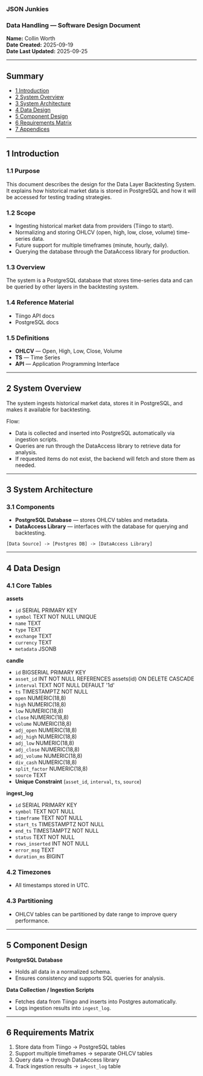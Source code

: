 ### JSON Junkies

### Data Handling — Software Design Document

**Name:** Collin Worth\
**Date Created:** 2025-09-19\
**Date Last Updated:** 2025-09-25

---

## Summary

- [1 Introduction](#1-introduction)
- [2 System Overview](#2-system-overview)
- [3 System Architecture](#3-system-architecture)
- [4 Data Design](#4-data-design)
- [5 Component Design](#5-component-design)
- [6 Requirements Matrix](#6-requirements-matrix)
- [7 Appendices](#7-appendices)

---

## 1 Introduction

### 1.1 Purpose

This document describes the design for the Data Layer Backtesting System. It explains how historical market data is stored in PostgreSQL and how it will be accessed for testing trading strategies.

### 1.2 Scope

- Ingesting historical market data from providers (Tiingo to start).
- Normalizing and storing OHLCV (open, high, low, close, volume) time-series data.
- Future support for multiple timeframes (minute, hourly, daily).
- Querying the database through the DataAccess library for production.

### 1.3 Overview

The system is a PostgreSQL database that stores time-series data and can be queried by other layers in the backtesting system.

### 1.4 Reference Material

- Tiingo API docs
- PostgreSQL docs

### 1.5 Definitions

- **OHLCV** — Open, High, Low, Close, Volume
- **TS** — Time Series
- **API** — Application Programming Interface

---

## 2 System Overview

The system ingests historical market data, stores it in PostgreSQL, and makes it available for backtesting.

Flow:

- Data is collected and inserted into PostgreSQL automatically via ingestion scripts.
- Queries are run through the DataAccess library to retrieve data for analysis.
- If requested items do not exist, the backend will fetch and store them as needed.

---

## 3 System Architecture

### 3.1 Components

- **PostgreSQL Database** — stores OHLCV tables and metadata.
- **DataAccess Library** — interfaces with the database for querying and backtesting.



```
[Data Source] -> [Postgres DB] -> [DataAccess Library]
```

---

## 4 Data Design

### 4.1 Core Tables

**assets**

- `id` SERIAL PRIMARY KEY
- `symbol` TEXT NOT NULL UNIQUE
- `name` TEXT
- `type` TEXT
- `exchange` TEXT
- `currency` TEXT
- `metadata` JSONB

**candle** 

- `id` BIGSERIAL PRIMARY KEY
- `asset_id` INT NOT NULL REFERENCES assets(id) ON DELETE CASCADE
- `interval` TEXT NOT NULL DEFAULT '1d'
- `ts` TIMESTAMPTZ NOT NULL
- `open` NUMERIC(18,8)
- `high` NUMERIC(18,8)
- `low` NUMERIC(18,8)
- `close` NUMERIC(18,8)
- `volume` NUMERIC(18,8)
- `adj_open` NUMERIC(18,8)
- `adj_high` NUMERIC(18,8)
- `adj_low` NUMERIC(18,8)
- `adj_close` NUMERIC(18,8)
- `adj_volume` NUMERIC(18,8)
- `div_cash` NUMERIC(18,8)
- `split_factor` NUMERIC(18,8)
- `source` TEXT
- **Unique Constraint** (`asset_id`, `interval`, `ts`, `source`)

**ingest\_log**

- `id` SERIAL PRIMARY KEY
- `symbol` TEXT NOT NULL
- `timeframe` TEXT NOT NULL
- `start_ts` TIMESTAMPTZ NOT NULL
- `end_ts` TIMESTAMPTZ NOT NULL
- `status` TEXT NOT NULL
- `rows_inserted` INT NOT NULL
- `error_msg` TEXT
- `duration_ms` BIGINT

### 4.2 Timezones

- All timestamps stored in UTC.

### 4.3 Partitioning

- OHLCV tables can be partitioned by date range to improve query performance.

---

## 5 Component Design

**PostgreSQL Database**

- Holds all data in a normalized schema.
- Ensures consistency and supports SQL queries for analysis.

**Data Collection / Ingestion Scripts**

- Fetches data from Tiingo and inserts into Postgres automatically.
- Logs ingestion results into `ingest_log`.

---

## 6 Requirements Matrix

1. Store data from Tiingo → PostgreSQL tables
2. Support multiple timeframes → separate OHLCV tables
3. Query data → through DataAccess library
4. Track ingestion results → `ingest_log` table



